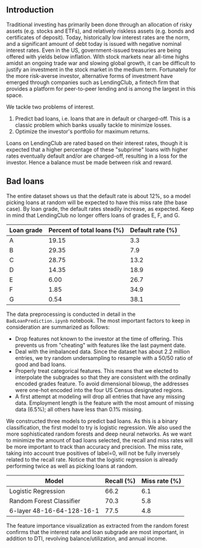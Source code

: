 ## Introduction

Traditional investing has primarily been done through an allocation of risky assets (e.g. stocks and ETFs), and relatively riskless assets (e.g. bonds and certificates of deposit). Today, historically low interest rates are the norm, and a significant amount of debt today is issued with negative nominal interest rates. Even in the US, government-issued treasuries are being offered with yields below inflation. With stock markets near all-time highs amidst an ongoing trade war and slowing global growth, it can be difficult to justify an investment in the stock market in the medium term. Fortunately for the more risk-averse investor, alternative forms of investment have emerged through companies such as LendingClub, a fintech firm that provides a platform for peer-to-peer lending and is among the largest in this space.

We tackle two problems of interest. 

1. Predict bad loans, i.e. loans that are in default or charged-off. This is a classic problem which banks usually tackle to minimize losses. 
2. Optimize the investor's portfolio for maximum returns.

Loans on LendingClub are rated based on their interest rates, though it is expected that a higher percentage of these "subprime" loans with higher rates eventually default and/or are charged-off, resulting in a loss for the investor. Hence a balance must be made between risk and reward.

## Bad loans

The entire dataset shows us that the default rate is about 12%, so a model picking loans at random will be expected to have this miss rate (the base case). By loan grade, the default rates steadily increase, as expected. Keep in mind that LendingClub no longer offers loans of grades E, F, and G.

| Loan grade | Percent of total loans (%) | Default rate (%) |
| ---- | ---- | ---- |
| A | 19.15 | 3.3 |
| B | 29.35 | 7.9 |
| C | 28.75 | 13.2 |
| D | 14.35 | 18.9 |
| E | 6.00 | 26.7 |
| F | 1.85 | 34.9 |
| G | 0.54 | 38.1 |

The data preprocessing is conducted in detail in the `BadLoanPrediction.ipynb` notebook. The most important factors to keep in consideration are summarized as follows:
* Drop features not known to the investor at the time of offering. This prevents us from "cheating" with features like the last payment date.
* Deal with the imbalanced data. Since the dataset has about 2.2 million entries, we try random undersampling to resample with a 50/50 ratio of good and bad loans.
* Properly treat categorical features. This means that we elected to interpolate the subgrades so that they are consistent with the ordinally encoded grades feature. To avoid dimensional blowup, the addresses were one-hot encoded into the four US Census designated regions.
* A first attempt at modeling will drop all entries that have any missing data. Employment length is the feature with the most amount of missing data (6.5%); all others have less than 0.1% missing.

We constructed three models to predict bad loans. As this is a binary classification, the first model to try is logistic regression. We also used the more sophisticated random forests and deep neural networks. As we want to minimize the amount of bad loans selected, the recall and miss rates will be more important to track than accuracy and precision. The miss rate, taking into account true positives of label=0, will not be fully inversely related to the recall rate. Notice that the logistic regression is already performing twice as well as picking loans at random.

| Model | Recall (%) | Miss rate (%) | 
| ---- | ---- | ---- |
| Logistic Regression | 66.2 | 6.1 |
| Random Forest Classifier | 70.3 | 5.8 |
| 6-layer 48-16-64-128-16-1 | 77.5 | 4.8 |

The feature importance visualization as extracted from the random forest confirms that the interest rate and loan subgrade are most important, in addition to DTI, revolving balance/utilization, and annual income.
